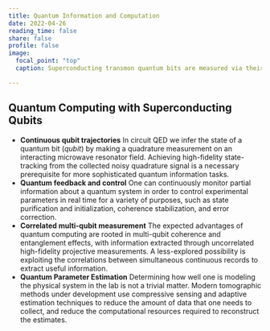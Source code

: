 ```yaml
---
title: Quantum Information and Computation
date: 2022-04-26
reading_time: false  
share: false  
profile: false  
image:
  focal_point: "top"
  caption: Superconducting transmon quantum bits are measured via their dispersive interaction with a neighboring microwave resonator. The interaction produces a state-dependent phase shift of a continuous microwave field, which can be detected as a continuous but noisy voltage signal using a homodyne measurement of the reflected microwave field. This continuous noisy voltage produces stochastic quantum trajectories, which have rich statistics {{% staticref "papers/arxiv.1403.4992v1.pdf" "newtab" %}}Nature **511**, 570 (2014){{% /staticref %}}.

---
```


## Quantum Computing with Superconducting Qubits

- **Continuous qubit trajectories**
  In circuit QED we infer the state of a quantum bit (<i>qubit</i>) by making a quadrature measurement on an interacting microwave resonator field. Achieving high-fidelity state-tracking from the collected noisy quadrature signal is a necessary prerequisite for more sophisticated quantum information tasks.
- **Quantum feedback and control**
  One can continuously monitor partial information about a quantum system in order to control experimental parameters in real time for a variety of purposes, such as state purification and initialization, coherence stabilization, and error correction.
- **Correlated multi-qubit measurement**
  The expected advantages of quantum computing are rooted in multi-qubit coherence and entanglement effects, with information extracted through uncorrelated high-fidelity projective measurements. A less-explored possibility is exploiting the correlations between simultaneous continuous records to extract useful information.
- **Quantum Parameter Estimation**
  Determining how well one is modeling the physical system in the lab is not a trivial matter. Modern tomographic methods under development use compressive sensing and adaptive estimation techniques to reduce the amount of data that one needs to collect, and reduce the computational resources required to reconstruct the estimates.
